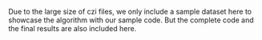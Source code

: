 Due to the large size of czi files, we only include a sample dataset here to showcase the algorithm with our sample code. But the complete code and the final results are also included here.
